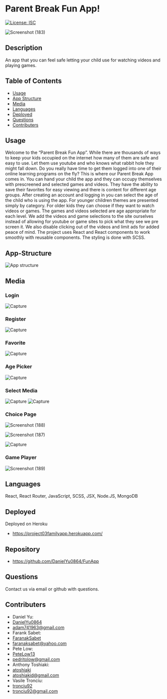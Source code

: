 # Parent Break Fun App!
[![License: ISC](https://img.shields.io/badge/License-ISC-green.svg)](https://opensource.org/licenses/ISC)


![Screenshot (183)](https://user-images.githubusercontent.com/66336525/101231694-e2d0e280-3661-11eb-91c0-f43ef3703e46.png)


## Description

An app that you can feel safe letting your child use for watching videos and playing games.
## Table of Contents
- [Usage](#usage)
- [App Structure](#app-structure)
- [Media](#Media)
- [Languages](#languages)
- [Deployed](#Deployed)
- [Questions](#questions)
- [Contributers](#contributers)


## Usage

Welcome to the “Parent Break Fun App”. While there are thousands of ways to keep your kids occupied on the internet how many of them are safe and easy to use. Let them use youtube and who knows what rabbit hole they might fall down. Do you really have time to get them logged into one of their online learning programs on the fly?
  This is where our Parent Break App comes in. You can hand your child the app and they can occupy themselves with prescreened and selected games and videos. They have the ability to save their favorites for easy viewing and there is content for different age groups.
  After creating an account and logging in you can select the age of the child who is using the app. For younger  children themes are presented simply by category. For older kids they can choose if they want to watch videos or games. The games and videos selected are age appropriate for each level.
  We add the videos and game selections to the site ourselves instead of allowing for youtube or game sites to pick what they see we pre screen it. We also disable clicking out of the videos and limit ads for added peace of mind.
  The project uses React and React components to work smoothly with reusable components. The styling is done with SCSS.

## App-Structure

![App structure](https://user-images.githubusercontent.com/66336525/101233221-0731bc80-366c-11eb-872a-583957c7060b.png)


## Media

### Login
![Capture](https://user-images.githubusercontent.com/65681350/101231429-1448ae80-3660-11eb-8bca-ec99590ace19.PNG)

### Register

![Capture](https://user-images.githubusercontent.com/65681350/101231448-317d7d00-3660-11eb-9cf7-f4e3327b2f6b.PNG)

### Favorite

![Capture](https://user-images.githubusercontent.com/65681350/101231526-b4063c80-3660-11eb-83d6-1b4a53ce41ef.PNG)

### Age Picker
![Capture](https://user-images.githubusercontent.com/65681350/101231460-48bc6a80-3660-11eb-9095-9f23fc59fb94.PNG)

### Select Media
![Capture](https://user-images.githubusercontent.com/65681350/101231468-5a9e0d80-3660-11eb-8d37-c585765fd9b7.PNG)
![Capture](https://user-images.githubusercontent.com/65681350/101231498-88835200-3660-11eb-98e5-6ff526236995.PNG)

### Choice Page

![Screenshot (188)](https://user-images.githubusercontent.com/66336525/101231929-57f0e780-3663-11eb-80fc-fb77a3a2e7da.png)

![Screenshot (187)](https://user-images.githubusercontent.com/66336525/101231931-59221480-3663-11eb-97dc-cb3708b65060.png)

![Capture](https://user-images.githubusercontent.com/65681350/101231483-70abce00-3660-11eb-8c8c-d2619ada5f3f.PNG)

### Game Player

![Screenshot (189)](https://user-images.githubusercontent.com/66336525/101231927-545d6080-3663-11eb-9ae9-f9cbeace4396.png)

## Languages

React, React Router, JavaScript, SCSS, JSX, Node.JS, MongoDB
## Deployed

Deployed on Heroku
- https://project03familyapp.herokuapp.com/
## Repository
- https://github.com/DanielYu0864/FunApp
## Questions

Contact us via email or github with questions.

## Contributers
- Daniel Yu:
- [DanielYu0864](https://github.com/DanielYu0864)
- adam741963@gmail.com
- Farank Sabet:
- [FaranakSabet](https://github.com/FaranakSabet)
- faranaksabet@yahoo.com
- Pete Low:
- [PeteLow13](http://github.com/PeteLow13)
- pedritolow@gmail.com
- Anthony Toshiaki:
- [atoshiaki](https://github.com/atoshiaki)
- atoshiakid@gmail.com
- Vasile Tronciu:
- [tronciu92](https://github.com/tronciu92)
- tronciu92@gmail.com
